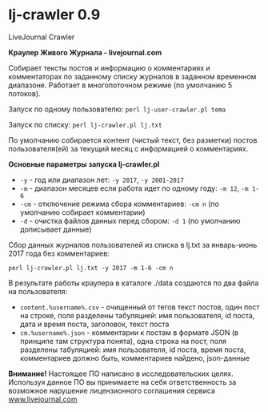 # lj-crawler 0.9
LiveJournal Crawler

**Краулер Живого Журнала - livejournal.com**

Собирает тексты постов и информацию о комментариях и комментаторах по заданному списку журналов в заданном временном диапазоне.
Работает в многопоточном режиме (по умолчанию 5 потоков).

Запуск по одному пользователю:
`perl lj-user-crawler.pl tema`

Запуск по списку:
`perl lj-crawler.pl lj.txt`

По умолчанию собирается контент (чистый текст, без разметки) постов пользователя(ей) за текущий месяц с информацией о комментариях.

**Основные параметры запуска lj-crawler.pl**

- `-y` - год или диапазон лет: `-y 2017`, `-y 2001-2017`
- `-m` - диапазон месяцев если работа идет по одному году: `-m 12`, `-m 1-6`
- `-cm` - отключение режима сбора комментариев: `-cm n` (по умолчанию собирает комментарии)
- `-d` - очистка файлов данных перед сбором: `-d 1` (по умолчанию дописывает данные)

Сбор данных журналов пользователей из списка в lj.txt за январь-июнь 2017 года без комментариев:

`perl lj-crawler.pl lj.txt -y 2017 -m 1-6 -cm n`

В результате работы краулера в каталоге ./data создаются по два файла на пользователя:
- `content.%username%.csv` - очищенный от тегов текст постов, один пост на строке, поля разделены табуляцией: имя пользователя, id поста, дата и время поста, заголовок, текст поста
- `cm.%username%.json` - комментарии к постам в формате JSON (в принципе там структура понята), одна строка на пост, поля разделены табуляцией: имя пользователя, id поста, время поста, комментариев должно быть, комментариев найдено, json-данные

**Внимание!**
Настоящее ПО написано в исследовательских целях. Используя данное ПО вы принимаете на себя ответственность за возможное нарушение лицензионного соглашения сервиса www.livejournal.com
